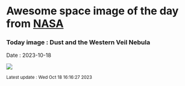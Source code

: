 
# Awesome space image of the day from [NASA](https://api.nasa.gov/)

### Today image : Dust and the Western Veil Nebula
Date : 2023-10-18

![](https://apod.nasa.gov/apod/image/2310/WesternVeil_Wu_960.jpg)

<small>Latest update : Wed Oct 18 16:16:27 2023</small>
        
